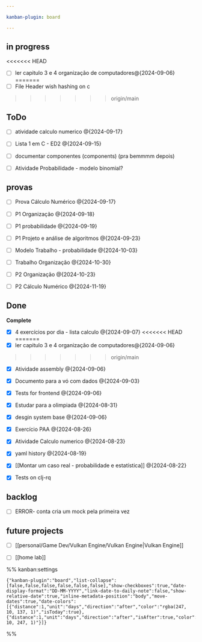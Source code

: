 ```yaml
---

kanban-plugin: board

---
```


## in progress

<<<<<<< HEAD
- [ ] ler capitulo 3 e 4 organização de computadores@{2024-09-06}
=======
- [ ] File Header wish hashing on c
>>>>>>> origin/main


## ToDo

- [ ] atividade calculo numerico @{2024-09-17}
- [ ] Lista 1 em C - ED2 @{2024-09-15}
- [ ] documentar componentes (components) (pra bemmmm depois)
- [ ] Atividade Probabilidade - modelo binomial?


## provas

- [ ] Prova Cálculo Numérico @{2024-09-17}
- [ ] P1 Organização @{2024-09-18}
- [ ] P1 probabilidade @{2024-09-19}
- [ ] P1 Projeto e análise de algoritmos @{2024-09-23}
- [ ] Modelo Trabalho - probabilidade @{2024-10-03}
- [ ] Trabalho Organização @{2024-10-30}
- [ ] P2 Organização @{2024-10-23}
- [ ] P2 Cálculo Numérico @{2024-11-19}


## Done

**Complete**
- [x] 4 exercícios por dia - lista calculo @{2024-09-07}
<<<<<<< HEAD
=======
- [x] ler capitulo 3 e 4 organização de computadores@{2024-09-06}
>>>>>>> origin/main
- [x] Atividade assembly @{2024-09-06}
- [x] Documento para a vó com dados @{2024-09-03}
- [x] Tests for frontend @{2024-09-06}
- [x] Estudar para a olimpiada @{2024-08-31}
- [x] desgin system base @{2024-09-06}
- [x] Exercício PAA @{2024-08-26}
- [x] Atividade Calculo numerico @{2024-08-23}
- [x] yaml history @{2024-08-19}
- [x] [[Montar um caso real - probabilidade e estatística]]
	@{2024-08-22}
- [x] Tests on clj-rq


## backlog

- [ ] ERROR- conta cria um mock pela primeira vez


## future projects

- [ ] [[personal/Game Dev/Vulkan Engine/Vulkan Engine|Vulkan Engine]]
- [ ] [[home lab]]




%% kanban:settings
```
{"kanban-plugin":"board","list-collapse":[false,false,false,false,false,false],"show-checkboxes":true,"date-display-format":"DD-MM-YYYY","link-date-to-daily-note":false,"show-relative-date":true,"inline-metadata-position":"body","move-dates":true,"date-colors":[{"distance":1,"unit":"days","direction":"after","color":"rgba(247, 10, 137, 1)","isToday":true},{"distance":1,"unit":"days","direction":"after","isAfter":true,"color":"rgba(152, 10, 247, 1)"}]}
```
%%